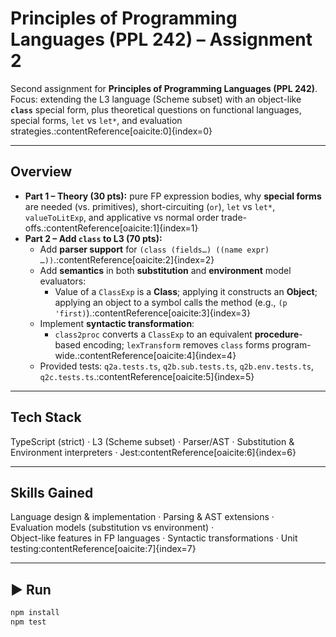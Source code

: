 # Principles of Programming Languages (PPL 242) – Assignment 2

Second assignment for **Principles of Programming Languages (PPL 242)**.  
Focus: extending the L3 language (Scheme subset) with an object-like **`class`** special form, plus theoretical questions on functional languages, special forms, `let` vs `let*`, and evaluation strategies.:contentReference[oaicite:0]{index=0}

---

## Overview
- **Part 1 – Theory (30 pts):** pure FP expression bodies, why **special forms** are needed (vs. primitives), short-circuiting (`or`), `let` vs `let*`, `valueToLitExp`, and applicative vs normal order trade-offs.:contentReference[oaicite:1]{index=1}
- **Part 2 – Add `class` to L3 (70 pts):**
  - Add **parser support** for `(class (fields…) ((name expr) …))`.:contentReference[oaicite:2]{index=2}
  - Add **semantics** in both **substitution** and **environment** model evaluators:
    - Value of a `ClassExp` is a **Class**; applying it constructs an **Object**; applying an object to a symbol calls the method (e.g., `(p 'first)`).:contentReference[oaicite:3]{index=3}
  - Implement **syntactic transformation**:
    - `class2proc` converts a `ClassExp` to an equivalent **procedure**-based encoding; `lexTransform` removes `class` forms program-wide.:contentReference[oaicite:4]{index=4}
  - Provided tests: `q2a.tests.ts`, `q2b.sub.tests.ts`, `q2b.env.tests.ts`, `q2c.tests.ts`.:contentReference[oaicite:5]{index=5}

---

## Tech Stack
TypeScript (strict) · L3 (Scheme subset) · Parser/AST · Substitution & Environment interpreters · Jest:contentReference[oaicite:6]{index=6}

---

## Skills Gained
Language design & implementation · Parsing & AST extensions ·  
Evaluation models (substitution vs environment) ·  
Object-like features in FP languages · Syntactic transformations · Unit testing:contentReference[oaicite:7]{index=7}

---

## ▶️ Run
```bash
npm install
npm test
